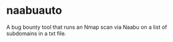 # naabuauto
 A bug bounty tool that runs an Nmap scan via Naabu on a list of subdomains in a txt file.
